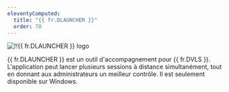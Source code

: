 ```yaml
---
eleventyComputed:
  title: "{{ fr.DLAUNCHER }}"
  order: 70
---
```

![!!{{ fr.DLAUNCHER }} logo](https://webdevolutions.blob.core.windows.net/images/projects/launcher/logos/launcher-color-shadow.svg)

{{ fr.DLAUNCHER }} est un outil d'accompagnement pour {{ fr.DVLS }}. L'application peut lancer plusieurs sessions à distance simultanément, tout en donnant aux administrateurs un meilleur contrôle. Il est seulement disponible sur Windows. 